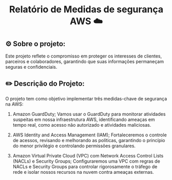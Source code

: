 # <h1 align="center">Relatório de Medidas de segurança AWS ☁️</h1>

## ⚙️ Sobre o projeto:
Este projeto reflete o compromisso em proteger os interesses de clientes, parceiros e colaboradores, garantindo que suas informações permaneçam seguras e confidenciais. 

## ✏️ Descrição do Projeto:
O projeto tem como objetivo implementar três medidas-chave de segurança na AWS:

1. Amazon GuardDuty;
   Vamos usar o GuardDuty para monitorar atividades suspeitas em nossa infraestrutura AWS, identificando ameaças em tempo real, como acesso não autorizado e atividades maliciosas.

2. AWS Identity and Access Management (IAM);
   Fortaleceremos o controle de acessos, revisando e melhorando as políticas, garantindo o princípio do menor privilégio e controlando permissões granulares.

3. Amazon Virtual Private Cloud (VPC) com Network Access Control Lists (NACLs) e Security Groups;
   Configuraremos uma VPC com regras de NACLs e Security Groups para controlar rigorosamente o tráfego de rede e isolar nossos recursos na nuvem contra ameaças externas.
